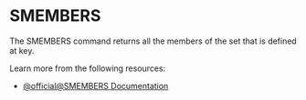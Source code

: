 # SMEMBERS

The SMEMBERS command returns all the members of the set that is defined at key.

Learn more from the following resources:

- [@official@SMEMBERS Documentation](https://redis.io/docs/latest/commands/smembers/)